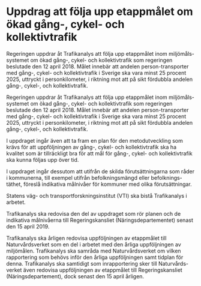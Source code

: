 # Uppdrag att följa upp etappmålet om ökad gång-, cykel- och kollektivtrafik

Regeringen uppdrar åt Trafikanalys att följa upp etappmålet inom miljömåls-systemet om ökad gång-, cykel- och kollektivtrafik som regeringen beslutade den 12 april 2018. Målet innebär att andelen person-transporter med gång-, cykel- och kollektivtrafik i Sverige ska vara minst 25 procent 2025, uttryckt i personkilometer, i riktning mot att på sikt fördubbla andelen gång-, cykel-, och kollektivtrafik.

Regeringen uppdrar åt Trafikanalys att följa upp etappmålet inom miljömåls-systemet om ökad gång-, cykel- och kollektivtrafik som regeringen beslutade den 12 april 2018. Målet innebär att andelen person-transporter med gång-, cykel- och kollektivtrafik i Sverige ska vara minst 25 procent 2025, uttryckt i personkilometer, i riktning mot att på sikt fördubbla andelen gång-, cykel-, och kollektivtrafik.

I uppdraget ingår även att ta fram en plan för den metodutveckling som krävs för att uppföljningen av gång-, cykel- och kollektivtrafik ska ha kvalitet som är tillräckligt bra för att mål för gång-, cykel- och kollektivtrafik ska kunna följas upp över tid.

I uppdraget ingår dessutom att utifrån de skilda förutsättningarna som råder i kommunerna, till exempel utifrån befolkningsmängd eller befolknings-täthet, föreslå indikativa målnivåer för kommuner med olika förutsättningar.

Statens väg- och transportforskningsinstitut (VTI) ska bistå Trafikanalys i arbetet.

Trafikanalys ska redovisa den del av uppdraget som rör planen och de indikativa målnivåerna till Regeringskansliet (Näringsdepartementet) senast den 15 april 2019.

Trafikanalys ska årligen redovisa uppföljningen av etappmålet till Naturvårdsverket som en del i arbetet med den årliga uppföljningen av miljömålen. Trafikanalys ska samråda med Naturvårdsverket om vilken rapportering som behövs inför den årliga uppföljningen samt tidplan för denna. Trafikanalys ska samtidigt som inrapportering sker till Naturvårds-verket även redovisa uppföljningen av etappmålet till Regeringskansliet (Näringsdepartement), dock senast den 15 april årligen.

